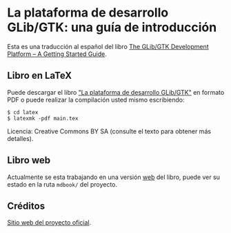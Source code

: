# La plataforma de desarrollo GLib/GTK: una guía de introducción

Esta es una traducción al español del libro [The GLib/GTK Development Platform – A Getting Started Guide](https://github.com/swilmet-archives/glib-gtk-book).

## Libro en LaTeX

Puede descargar el libro ["La plataforma de desarrollo GLib/GTK"](latex/glib-gtk-libro.pdf) en formato PDF o puede realizar la compilación usted mismo escribiendo:

```terminal
$ cd latex
$ latexmk -pdf main.tex
```

Licencia: Creative Commons BY SA (consulte el texto para obtener más detalles).

## Libro web

Actualmente se esta trabajando en una versión [web](https://github.com/rust-lang/mdBook) del libro, puede ver su estado en la ruta `mdbook/` del proyecto.

## Créditos

[Sitio web del proyecto oficial](https://people.gnome.org/~swilmet/glib-gtk-book/).
